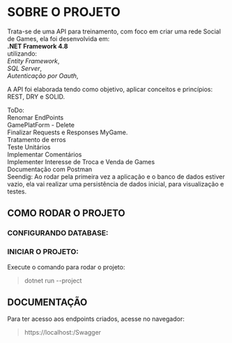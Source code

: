 # SOBRE O PROJETO
Trata-se de uma API para treinamento, com foco em criar uma rede Social de Games, ela foi desenvolvida em:<br>
**.NET Framework 4.8**<br>
utilizando:<br> 
*Entity Framework*,<br>
*SQL Server*,<br>
*Autenticação por Oauth*,<br>

A API foi elaborada tendo como objetivo, aplicar conceitos e princípios: REST, DRY e SOLID.

ToDo: <br>
Renomar EndPoints<br>
GamePlatForm - Delete<br>
Finalizar Requests e Responses MyGame.<br>
Tratamento de erros<br>
Teste Unitários<br>
Implementar Comentários<br>
Implementer Interesse de Troca e Venda de Games<br>
Documentação com Postman<br>
Seendig: Ao rodar pela primeira vez a aplicação e o banco de dados estiver vazio, ela vai realizar uma persistência de dados inicial, para visualização e testes.<br>



## COMO RODAR O PROJETO

### CONFIGURANDO DATABASE:


### INICIAR O PROJETO:
>
Execute o comando para rodar o projeto:
>dotnet run --project 

## DOCUMENTAÇÃO
Para ter acesso aos endpoints criados, acesse no navegador:
>https://localhost:/Swagger
